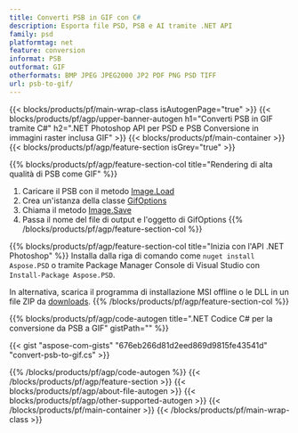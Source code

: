 ```yaml
---
title: Converti PSB in GIF con C#
description: Esporta file PSD, PSB e AI tramite .NET API
family: psd
platformtag: net
feature: conversion
informat: PSB
outformat: GIF
otherformats: BMP JPEG JPEG2000 JP2 PDF PNG PSD TIFF
url: psb-to-gif/
---
```


{{< blocks/products/pf/main-wrap-class isAutogenPage="true" >}}
{{< blocks/products/pf/agp/upper-banner-autogen h1="Converti PSB in GIF tramite C#" h2=".NET Photoshop API per PSD e PSB Conversione in immagini raster inclusa GIF" >}}
{{< blocks/products/pf/main-container >}}
{{< blocks/products/pf/agp/feature-section isGrey="true" >}}

{{% blocks/products/pf/agp/feature-section-col title="Rendering di alta qualità di PSB come GIF" %}}
1. Caricare il PSB con il metodo [Image.Load](https://apiference.aspose.com/psd/net/aspose.psd/image/methods/load/index)
1. Crea un'istanza della classe [GifOptions](https://apiference.aspose.com/psd/net/aspose.psd.imageoptions/gifoptions)
1. Chiama il metodo [Image.Save](https://apiference.aspose.com/psd/net/aspose.psd/image/methods/save/index)
1. Passa il nome del file di output e l'oggetto di GifOptions
{{% /blocks/products/pf/agp/feature-section-col %}}

{{% blocks/products/pf/agp/feature-section-col title="Inizia con l'API .NET Photoshop" %}}
Installa dalla riga di comando come ```nuget install Aspose.PSD``` o tramite Package Manager Console di Visual Studio con ```Install-Package Aspose.PSD```.

In alternativa, scarica il programma di installazione MSI offline o le DLL in un file ZIP da [downloads](https://releases.aspose.com/psd/net).
{{% /blocks/products/pf/agp/feature-section-col %}}

{{% blocks/products/pf/agp/code-autogen title=".NET Codice C# per la conversione da PSB a GIF" gistPath="" %}}

{{< gist "aspose-com-gists" "676eb266d81d2eed869d9815fe43541d" "convert-psb-to-gif.cs" >}}

{{% /blocks/products/pf/agp/code-autogen %}}
{{< /blocks/products/pf/agp/feature-section >}}
{{< blocks/products/pf/agp/about-file-autogen >}}
{{< blocks/products/pf/agp/other-supported-autogen >}}
{{< /blocks/products/pf/main-container >}}
{{< /blocks/products/pf/main-wrap-class >}}
